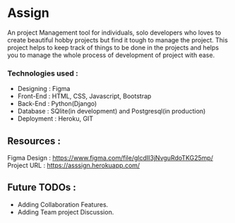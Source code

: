 # Assign
An project Management tool for individuals, solo developers who loves to create beautiful hobby projects but find it tough to manage the project. This project helps to keep track of things to be done in the projects and helps you to manage the whole process of development of project with ease.

### Technologies used :
- Designing : Figma
- Front-End : HTML, CSS, Javascript, Bootstrap
- Back-End : Python(Django)
- Database : SQlite(in development) and Postgresql(in production)
- Deployment : Heroku, GIT

## Resources :
Figma Design : https://www.figma.com/file/glcdII3jNvguRdoTKG25mp/
Project URL : https://asssign.herokuapp.com/


## Future TODOs :
- Adding Collaboration Features.
- Adding Team project Discussion.
